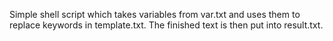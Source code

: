 Simple shell script which takes variables from var.txt and uses them to replace keywords in template.txt. The finished text is then put into result.txt.
